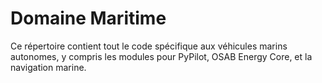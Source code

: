# Domaine Maritime

Ce répertoire contient tout le code spécifique aux véhicules marins autonomes, y compris les modules pour PyPilot, OSAB Energy Core, et la navigation marine.
